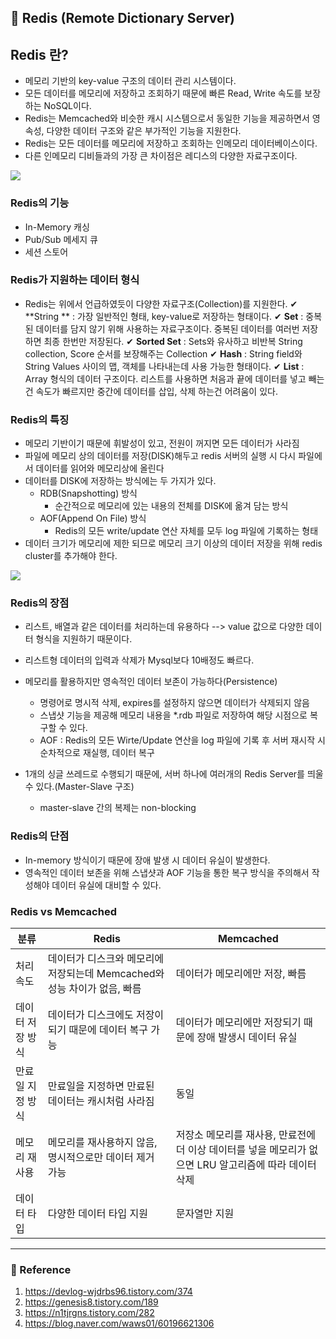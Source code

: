 ## 🌈 Redis (Remote Dictionary Server)

## Redis 란?
- 메모리 기반의 key-value 구조의 데이터 관리 시스템이다. 
- 모든 데이터를 메모리에 저장하고 조회하기 때문에 빠른 Read, Write 속도를 보장하는 NoSQL이다. 
- Redis는 Memcached와 비슷한 캐시 시스템으로서 동일한 기능을 제공하면서 영속성, 다양한 데이터 구조와 같은 부가적인 기능을 지원한다.
- Redis는 모든 데이터를 메모리에 저장하고 조회하는 인메모리 데이터베이스이다. 
- 다른 인메모리 디비들과의 가장 큰 차이점은 레디스의 다양한 자료구조이다.

![](https://images.velog.io/images/lck0827/post/6e942b97-17a1-43c3-af10-672552a7fc06/image.png)

### Redis의 기능
- In-Memory 캐싱
- Pub/Sub 메세지 큐
- 세션 스토어

### Redis가 지원하는 데이터 형식
- Redis는 위에서 언급하였듯이 다양한 자료구조(Collection)를 지원한다. 
✔ **String **
: 가장 일반적인 형태, key-value로 저장하는 형태이다.
✔ **Set**
: 중복된 데이터를 담지 않기 위해 사용하는 자료구조이다. 중복된 데이터를 여러번 저장하면 최종 한번만 저장된다.
✔ **Sorted Set**
: Sets와 유사하고 비반복 String collection, Score 순서를 보장해주는 Collection
✔ **Hash**
: String field와 String Values 사이의 맵, 객체를 나타내는데 사용 가능한 형태이다.
✔ **List**
: Array 형식의 데이터 구조이다. 리스트를 사용하면 처음과 끝에 데이터를 넣고 빼는건 속도가 빠르지만 중간에 데이터를 삽입, 삭제 하는건 어려움이 있다.

### Redis의 특징
- 메모리 기반이기 때문에 휘발성이 있고, 전원이 꺼지면 모든 데이터가 사라짐
- 파일에 메모리 상의 데이터를 저장(DISK)해두고 redis 서버의 실행 시 다시 파일에서 데이터를 읽어와 메모리상에 올린다
- 데이터를 DISK에 저장하는 방식에는 두 가지가 있다.
  - RDB(Snapshotting) 방식
    - 순간적으로 메모리에 있는 내용의 전체를 DISK에 옮겨 담는 방식
  - AOF(Append On File) 방식
    - Redis의 모든 write/update 연산 자체를 모두 log 파일에 기록하는 형태
- 데이터 크기가 메모리에 제한 되므로 메모리 크기 이상의 데이터 저장을 위해 redis cluster를 추가해야 한다. 

![](https://images.velog.io/images/lck0827/post/f5d00cb2-69f9-4ee0-86fc-a16bd0bc898f/image.png)
  
### Redis의 장점
- 리스트, 배열과 같은 데이터를 처리하는데 유용하다
  --> value 값으로 다양한 데이터 형식을 지원하기 때문이다.

- 리스트형 데이터의 입력과 삭제가 Mysql보다 10배정도 빠르다.
- 메모리를 활용하지만 영속적인 데이터 보존이 가능하다(Persistence)
  - 명령어로 명시적 삭제, expires를 설정하지 않으면 데이터가 삭제되지 않음
  - 스냅샷 기능을 제공해 메모리 내용을 *.rdb 파일로 저장하여 해당 시점으로 복구할 수 있다.
  - AOF : Redis의 모든 Wirte/Update 연산을 log 파일에 기록 후 서버 재시작 시 순차적으로 재실행, 데이터 복구
  
- 1개의 싱글 쓰레드로 수행되기 때문에, 서버 하나에 여러개의 Redis Server를 띄울 수 있다.(Master-Slave 구조)
  - master-slave 간의 복제는 non-blocking

### Redis의 단점
- In-memory 방식이기 때문에 장애 발생 시 데이터 유실이 발생한다.
- 영속적인 데이터 보존을 위해 스냅샷과 AOF 기능을 통한 복구 방식을 주의해서 작성해야 데이터 유실에 대비할 수 있다.


### Redis vs Memcached

|분류|Redis|Memcached|
|---|-----|---------|
|처리속도|데이터가 디스크와 메모리에 저장되는데 Memcached와 성능 차이가 없음, 빠름|데이터가 메모리에만 저장, 빠름
|데이터 저장 방식|데이터가 디스크에도 저장이 되기 때문에 데이터 복구 가능|데이터가 메모리에만 저장되기 때문에 장애 발생시 데이터 유실
|만료일 지정 방식|만료일을 지정하면 만료된 데이터는 캐시처럼 사라짐|동일
|메모리 재사용|메모리를 재사용하지 않음, 명시적으로만 데이터 제거 가능|저장소 메모리를 재사용, 만료전에 더 이상 데이터를 넣을 메모리가 없으면 LRU 알고리즘에 따라 데이터 삭제
|데이터 타입|다양한 데이터 타입 지원|문자열만 지원


---

### 📝 Reference
1. https://devlog-wjdrbs96.tistory.com/374
2. https://genesis8.tistory.com/189
3. https://n1tjrgns.tistory.com/282
4. https://blog.naver.com/waws01/60196621306